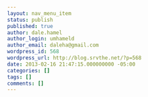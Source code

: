 ```yaml
---
layout: nav_menu_item
status: publish
published: true
author: dale.hamel
author_login: umhameld
author_email: daleha@gmail.com
wordpress_id: 568
wordpress_url: http://blog.srvthe.net/?p=568
date: 2013-02-16 21:47:15.000000000 -05:00
categories: []
tags: []
comments: []
---
```

 
